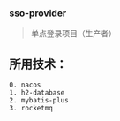### sso-provider
> 单点登录项目（生产者）
## 所用技术：
    0. nacos
    1. h2-database
    2. mybatis-plus
    3. rocketmq